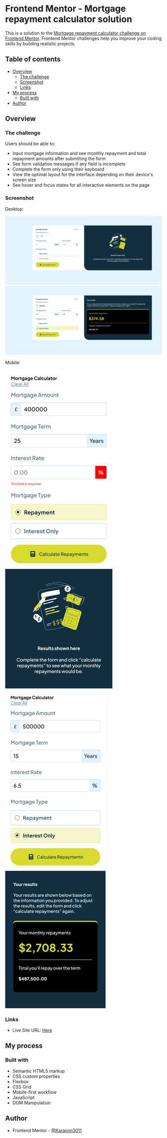 # Frontend Mentor - Mortgage repayment calculator solution

This is a solution to the [Mortgage repayment calculator challenge on Frontend Mentor](https://www.frontendmentor.io/challenges/mortgage-repayment-calculator-Galx1LXK73). Frontend Mentor challenges help you improve your coding skills by building realistic projects. 

## Table of contents

- [Overview](#overview)
  - [The challenge](#the-challenge)
  - [Screenshot](#screenshot)
  - [Links](#links)
- [My process](#my-process)
  - [Built with](#built-with)
- [Author](#author)

## Overview

### The challenge

Users should be able to:

- Input mortgage information and see monthly repayment and total repayment amounts after submitting the form
- See form validation messages if any field is incomplete
- Complete the form only using their keyboard
- View the optimal layout for the interface depending on their device's screen size
- See hover and focus states for all interactive elements on the page

### Screenshot

Desktop:

![](dd1.png)
![](dd2.png)

Mobile:

![](md1.png)
![](md2.png)


### Links

- Live Site URL: [Here](https://karannn3011.github.io/mortgage-calculator-frontendmentor)

## My process

### Built with

- Semantic HTML5 markup
- CSS custom properties
- Flexbox
- CSS Grid
- Mobile-first workflow
- JavaScript
- DOM Manipulation

## Author

- Frontend Mentor - [@Karannn3011](https://www.frontendmentor.io/profile/Karannn3011)


